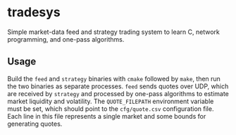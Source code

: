 # tradesys
Simple market-data feed and strategy trading system to learn C, network programming, and one-pass algorithms.

## Usage
Build the `feed` and `strategy` binaries with `cmake` followed by `make`, then run the two binaries as separate processes.
`feed` sends quotes over UDP, which are received by `strategy` and processed by one-pass algorithms to estimate market liquidity and volatility. The `QUOTE_FILEPATH` environment variable must be set, which should point to the `cfg/quote.csv` configuration file. Each line in this file represents a single market and some bounds for generating quotes.
